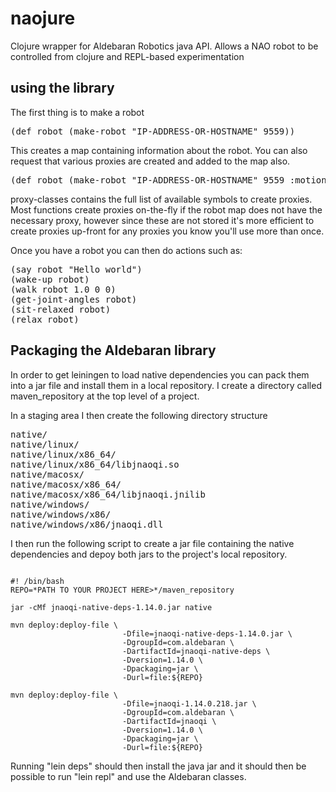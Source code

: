 # naojure

Clojure wrapper for Aldebaran Robotics java API. Allows a NAO robot to be
controlled from clojure and REPL-based experimentation

## using the library
The first thing is to make a robot

<pre>
(def robot (make-robot "IP-ADDRESS-OR-HOSTNAME" 9559))
</pre>

This creates a map containing information about the robot. You can also
request that various proxies are created and added to the map also.

<pre>
(def robot (make-robot "IP-ADDRESS-OR-HOSTNAME" 9559 :motion :memory :tts))
</pre>


proxy-classes contains the full list of available symbols to create
proxies. Most functions create proxies on-the-fly if the robot map does not
have the necessary proxy, however since these are not stored it's more
efficient to create proxies up-front for any proxies you know you'll use
more than once.

Once you have a robot you can then do actions such as:

<pre>
(say robot "Hello world")
(wake-up robot)
(walk robot 1.0 0 0)
(get-joint-angles robot)
(sit-relaxed robot)
(relax robot)
</pre>


## Packaging the Aldebaran library
In order to get leiningen to load native dependencies you can pack them
into a jar file and install them in a local repository. I create a
directory called maven_repository at the top level of a project.

In a staging area I then create the following directory structure

<pre>
native/
native/linux/
native/linux/x86_64/
native/linux/x86_64/libjnaoqi.so
native/macosx/
native/macosx/x86_64/
native/macosx/x86_64/libjnaoqi.jnilib
native/windows/
native/windows/x86/
native/windows/x86/jnaoqi.dll
</pre>

I then run the following script to create a jar file containing the native
dependencies and depoy both jars to the project's local repository.

<pre lang="shell"><code>
#! /bin/bash
REPO=*PATH TO YOUR PROJECT HERE>*/maven_repository

jar -cMf jnaoqi-native-deps-1.14.0.jar native

mvn deploy:deploy-file \
                         -Dfile=jnaoqi-native-deps-1.14.0.jar \
                         -DgroupId=com.aldebaran \
                         -DartifactId=jnaoqi-native-deps \
                         -Dversion=1.14.0 \
                         -Dpackaging=jar \
                         -Durl=file:${REPO}

mvn deploy:deploy-file \
                         -Dfile=jnaoqi-1.14.0.218.jar \
                         -DgroupId=com.aldebaran \
                         -DartifactId=jnaoqi \
                         -Dversion=1.14.0 \
                         -Dpackaging=jar \
                         -Durl=file:${REPO}
</code></pre>

Running "lein deps" should then install the java jar and it should then be
possible to run "lein repl" and use the Aldebaran classes.
